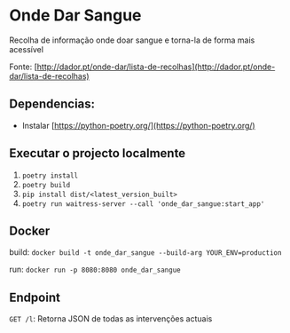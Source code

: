 # Onde Dar Sangue

Recolha de informação onde doar sangue e torna-la de forma mais acessível

Fonte: [http://dador.pt/onde-dar/lista-de-recolhas](http://dador.pt/onde-dar/lista-de-recolhas)

## Dependencias:

- Instalar [https://python-poetry.org/](https://python-poetry.org/)

## Executar o projecto localmente

1. `poetry install`
2. `poetry build`
3. `pip install dist/<latest_version_built>`
4. `poetry run waitress-server --call 'onde_dar_sangue:start_app'`

## Docker

build: `docker build -t onde_dar_sangue --build-arg YOUR_ENV=production`

run: `docker run -p 8080:8080 onde_dar_sangue`

## Endpoint

`GET /l`: Retorna JSON de todas as intervenções actuais
